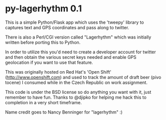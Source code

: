 py-lagerhythm 0.1
==============

This is a simple Python/Flask app which uses the 'tweepy' library
to captures text and GPS coordinates and pass along to twitter.

There is also a Perl/CGI version called "Lagerhythm" which was initially
written before porting this to Python.

In order to utilize this you'd need to create a developer account
for twitter and then obtain the various secret keys needed and enable
GPS geolocation if you want to use that feature.

This was originally hosted on Red Hat's 'Open Shift'
(http://www.openshift.com) and used to track the amount
of draft beer (pivo tocene) I consumed while in the Czech Republic
on work assignment.

This code is under the BSD license so do anything you want with it,
just remember to have fun.  Thanks to @djipko for helping me
hack this to completion in a very short timeframe.

Name credit goes to Nancy Benninger for "lagerhythm" :)
